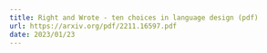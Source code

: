 ```yaml
---
title: Right and Wrote - ten choices in language design (pdf)
url: https://arxiv.org/pdf/2211.16597.pdf
date: 2023/01/23
---
```

